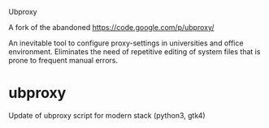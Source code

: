Ubproxy

A fork of the abandoned https://code.google.com/p/ubproxy/

An inevitable tool to configure proxy-settings in universities and office environment.
Eliminates the need of repetitive editing of system files that is prone to frequent manual errors.
# ubproxy
Update of ubproxy script for modern stack (python3, gtk4)
